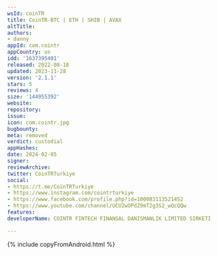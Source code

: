 ```yaml
---
wsId: coinTR
title: CoinTR-BTC | ETH | SHIB | AVAX
altTitle: 
authors:
- danny
appId: com.cointr
appCountry: us
idd: '1637395401'
released: 2022-08-18
updated: 2023-11-28
version: '2.1.1'
stars: 5
reviews: 4
size: '144955392'
website: 
repository: 
issue: 
icon: com.cointr.jpg
bugbounty: 
meta: removed
verdict: custodial
appHashes: 
date: 2024-02-05
signer: 
reviewArchive: 
twitter: CoinTRTurkiye
social:
- https://t.me/CoinTRTurkiye
- https://www.instagram.com/cointrturkiye
- https://www.facebook.com/profile.php?id=100083113521452
- https://www.youtube.com/channel/UCU2wOPdZ9mT2g3S2_wQcQQw
features: 
developerName: COINTR FINTECH FINANSAL DANISMANLIK LIMITED SIRKETI

---
```


{% include copyFromAndroid.html %}
